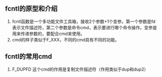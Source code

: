 ## fcntl的原型和介绍
1. fcntl函数是一个多功能文件工具箱，接收2个参数+1个变参。第一个参数是fd表示文件描述符，第二个参数是命令cmd，表示要进行哪个命令操作。变参是用来传递参数的，要配合cmd来使用。
2. cmd的样子类似于F_XXX，不同的cmd具有不同的功能。

## fcntl的常用cmd
1. F_DUPFD 这个cmd的作用是复制文件描述符（作用类似于dup和dup2）

